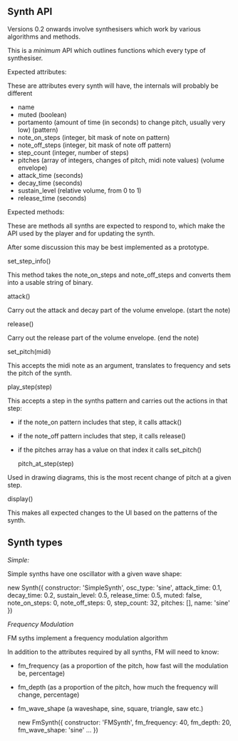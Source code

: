 Synth API
---------

Versions 0.2 onwards involve synthesisers which work by various algorithms and methods.

This is a *minimum* API which outlines functions which every type of synthesiser.

Expected attributes:

These are attributes every synth will have, the internals will probably be different

* name
* muted (boolean)
* portamento (amount of time (in seconds) to change pitch, usually very low)
(pattern)
* note_on_steps (integer, bit mask of note on pattern)
* note_off_steps (integer, bit mask of note off pattern)
* step_count (integer, number of steps)
* pitches (array of integers, changes of pitch, midi note values)
(volume envelope)
* attack_time (seconds)
* decay_time (seconds)
* sustain_level (relative volume, from 0 to 1)
* release_time (seconds)

Expected methods:

These are methods all synths are expected to respond to, which make the API used by the player and for updating the synth.

After some discussion this may be best implemented as a prototype.

  set_step_info()

This method takes the note_on_steps and note_off_steps and converts them into a usable string of binary.

  attack()

Carry out the attack and decay part of the volume envelope.
(start the note)

  release()

Carry out the release part of the volume envelope.
(end the note)

  set_pitch(midi)

This accepts the midi note as an argument, translates to frequency and sets the pitch of the synth.

  play_step(step)

This accepts a step in the synths pattern and carries out the actions in that step:

* if the note_on pattern includes that step, it calls attack()
* if the note_off pattern includes that step, it calls release()
* if the pitches array has a value on that index it calls set_pitch()

  pitch_at_step(step)

Used in drawing diagrams, this is the most recent change of pitch at a given step.

  display()

This makes all expected changes to the UI based on the patterns of the synth.

Synth types
-----------

*Simple:*

Simple synths have one oscillator with a given wave shape:

  new Synth({
    constructor: 'SimpleSynth',
    osc_type: 'sine',
    attack_time: 0.1,
    decay_time: 0.2,
    sustain_level: 0.5,
    release_time: 0.5,
    muted: false,
    note_on_steps: 0,
    note_off_steps: 0,
    step_count: 32,
    pitches: [],
    name: 'sine'
  })

*Frequency Modulation*

FM syths implement a frequency modulation algorithm

In addition to the attributes required by all synths, FM will need to know:

* fm_frequency (as a proportion of the pitch, how fast will the modulation be, percentage)
* fm_depth (as a proportion of the pitch, how much the frequency will change, percentage)
* fm_wave_shape (a waveshape, sine, square, triangle, saw etc.)

  new FmSynth({
    constructor: 'FMSynth',
    fm_frequency: 40,
    fm_depth: 20,
    fm_wave_shape: 'sine'
    ...
  })

